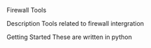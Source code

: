 Firewall Tools

Description
Tools related to firewall intergration

Getting Started
These are written in python
